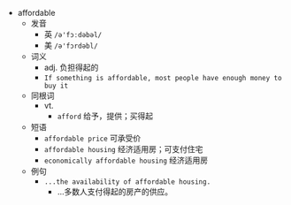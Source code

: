 - affordable
  - 发音
    - 英 `/ə'fɔːdəbəl/`
    - 美 `/ə'fɔrdəbl/`
  - 词义
    - adj. 负担得起的
    - `If something is affordable, most people have enough money to buy it`
  - 同根词
    - vt.
      - `afford` 给予，提供；买得起
  - 短语
    - `affordable price` 可承受价 
    - `affordable housing` 经济适用房；可支付住宅 
    - `economically affordable housing` 经济适用房 
  - 例句
    - `...the availability of affordable housing.`
      - …多数人支付得起的房产的供应。

